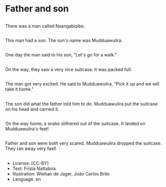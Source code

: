 # Father and son

##
There was a man called
Nsangabisibe.

##
This man had a son. The son's
name was Mudduawulira.

##
One day the man said to his
son, “Let's go for a walk.”

##
On the way, they saw a very
nice suitcase. It was packed full.

##
The man got very excited. He
said to Mudduawulira, “Pick it
up and we will take it home.”

##
The son did what the father told
him to do. Mudduawulira put
the suitcase on his head and
carried it.

##
On the way home, a snake
slithered out of the suitcase. It
landed on Mudduawulira's feet!

##
Father and son were both very
scared. Mudduawulira dropped
the suitcase. They ran away
very fast!

##
* License: [CC-BY]
* Text: Frista Nattabira
* Illustration: Wiehan de Jager, João Carlos Brito
* Language: en
